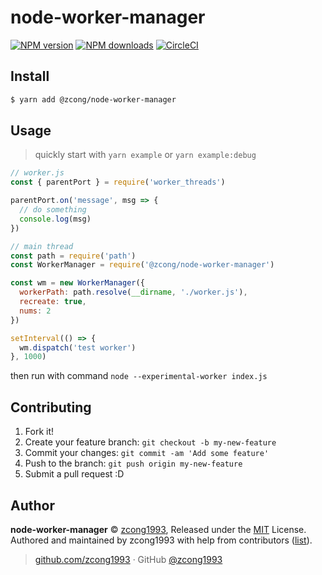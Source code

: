 # node-worker-manager

[![NPM version](https://img.shields.io/npm/v/@zcong/node-worker-manager.svg?style=flat)](https://npmjs.com/package/@zcong/node-worker-manager) [![NPM downloads](https://img.shields.io/npm/dm/@zcong/node-worker-manager.svg?style=flat)](https://npmjs.com/package/@zcong/node-worker-manager) [![CircleCI](https://circleci.com/gh/zcong1993/node-worker-manager/tree/master.svg?style=shield)](https://circleci.com/gh/zcong1993/node-worker-manager/tree/master)

## Install

```bash
$ yarn add @zcong/node-worker-manager
```

## Usage

> quickly start with `yarn example` or `yarn example:debug`

```js
// worker.js
const { parentPort } = require('worker_threads')

parentPort.on('message', msg => {
  // do something
  console.log(msg)
})
```

```js
// main thread
const path = require('path')
const WorkerManager = require('@zcong/node-worker-manager')

const wm = new WorkerManager({
  workerPath: path.resolve(__dirname, './worker.js'),
  recreate: true,
  nums: 2
})

setInterval(() => {
  wm.dispatch('test worker')
}, 1000)
```

then run with command `node --experimental-worker index.js`

## Contributing

1.  Fork it!
2.  Create your feature branch: `git checkout -b my-new-feature`
3.  Commit your changes: `git commit -am 'Add some feature'`
4.  Push to the branch: `git push origin my-new-feature`
5.  Submit a pull request :D

## Author

**node-worker-manager** © [zcong1993](https://github.com/zcong1993), Released under the [MIT](./LICENSE) License.<br>
Authored and maintained by zcong1993 with help from contributors ([list](https://github.com/zcong1993/node-worker-manager/contributors)).

> [github.com/zcong1993](https://github.com/zcong1993) · GitHub [@zcong1993](https://github.com/zcong1993)
